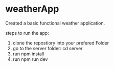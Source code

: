 # weatherApp
Created a basic functional weather application. 


steps to run the app:

1. clone the repostiory into your prefered Folder
2. go to the server folder: cd server
3. run npm install
4. run npm run dev